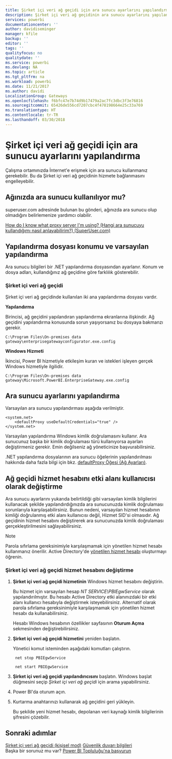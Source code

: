 ```yaml
---
title: Şirket içi veri ağ geçidi için ara sunucu ayarlarını yapılandırma
description: Şirket içi veri ağ geçidinin ara sunucu ayarlarını yapılandırmaya ilişkin bilgiler.
services: powerbi
documentationcenter: ''
author: davidiseminger
manager: kfile
backup: ''
editor: ''
tags: ''
qualityfocus: no
qualitydate: ''
ms.service: powerbi
ms.devlang: NA
ms.topic: article
ms.tgt_pltfrm: na
ms.workload: powerbi
ms.date: 11/21/2017
ms.author: davidi
LocalizationGroup: Gateways
ms.openlocfilehash: f6bfc47e7b74d9b17479a2ac7fc3dbc3f3e76816
ms.sourcegitcommit: 65426de556cd7207cbc4f478198664e25c33a769
ms.translationtype: HT
ms.contentlocale: tr-TR
ms.lasthandoff: 03/30/2018
---
```

# <a name="configuring-proxy-settings-for-the-on-premises-data-gateway"></a>Şirket içi veri ağ geçidi için ara sunucu ayarlarını yapılandırma
Çalışma ortamınızda İnternet'e erişmek için ara sunucu kullanmanız gerekebilir. Bu da Şirket içi veri ağ geçidinin hizmete bağlanmasını engelleyebilir.

## <a name="does-your-network-use-a-proxy"></a>Ağınızda ara sunucu kullanılıyor mu?
superuser.com adresinde bulunan bu gönderi, ağınızda ara sunucu olup olmadığını belirlemenize yardımcı olabilir.

[How do I know what proxy server I'm using? (Hangi ara sunucuyu kullandığımı nasıl anlayabilirim?) (SuperUser.com)](https://superuser.com/questions/346372/how-do-i-know-what-proxy-server-im-using)

## <a name="configuration-file-location-and-default-configuration"></a>Yapılandırma dosyası konumu ve varsayılan yapılandırma
Ara sunucu bilgileri bir .NET yapılandırma dosyasından ayarlanır. Konum ve dosya adları, kullandığınız ağ geçidine göre farklılık gösterebilir.

### <a name="on-premises-data-gateway"></a>Şirket içi veri ağ geçidi
Şirket içi veri ağ geçidinde kullanılan iki ana yapılandırma dosyası vardır.

**Yapılandırma**

Birincisi, ağ geçidini yapılandıran yapılandırma ekranlarına ilişkindir. Ağ geçidini yapılandırma konusunda sorun yaşıyorsanız bu dosyaya bakmanzı gerekir.

    C:\Program Files\On-premises data gateway\enterprisegatewayconfigurator.exe.config

**Windows Hizmeti**

İkincisi, Power BI hizmetiyle etkileşim kuran ve istekleri işleyen gerçek Windows hizmetiyle ilgilidir.

    C:\Program Files\On-premises data gateway\Microsoft.PowerBI.EnterpriseGateway.exe.config

## <a name="configuring-proxy-settings"></a>Ara sunucu ayarlarını yapılandırma
Varsayılan ara sunucu yapılandırması aşağıda verilmiştir.

    <system.net>
        <defaultProxy useDefaultCredentials="true" />
    </system.net>

Varsayılan yapılandırma Windows kimlik doğrulamasını kullanır. Ara sunucunuz başka bir kimlik doğrulaması türü kullanıyorsa ayarları değiştirmeniz gerekir. Emin değilseniz ağ yöneticinize başvurabilirsiniz.

.NET yapılandırma dosyalarının ara sunucu öğelerinin yapılandırılması hakkında daha fazla bilgi için bkz. [defaultProxy Öğesi (Ağ Ayarları)](https://msdn.microsoft.com/library/kd3cf2ex.aspx).

## <a name="changing-the-gateway-service-account-to-a-domain-user"></a>Ağ geçidi hizmet hesabını etki alanı kullanıcısı olarak değiştirme
Ara sunucu ayarlarını yukarıda belirtildiği gibi varsayılan kimlik bilgilerini kullanacak şekilde yapılandırdığınızda ara sunucunuzda kimlik doğrulaması sorunlarıyla karşılaşabilirsiniz. Bunun nedeni, varsayılan hizmet hesabının kimliği doğrulanmış etki alanı kullanıcısı değil, Hizmet SID'si olmasıdır. Ağ geçidinin hizmet hesabını değiştirerek ara sunucunuzda kimlik doğrulaması gerçekleştirilmesini sağlayabilirsiniz.

> [!NOTE]
> Parola sıfırlama gereksinimiyle karşılaşmamak için yönetilen hizmet hesabı kullanmanız önerilir. Active Directory'de [yönetilen hizmet hesabı](https://technet.microsoft.com/library/dd548356.aspx) oluşturmayı öğrenin.
> 
> 

### <a name="change-the-on-premises-data-gateway-service-account"></a>Şirket içi veri ağ geçidi hizmet hesabını değiştirme
1. **Şirket içi veri ağ geçidi hizmetinin** Windows hizmet hesabını değiştirin.
   
    Bu hizmet için varsayılan hesap *NT SERVICE\PBIEgwService* olarak yapılandırılmıştır. Bu hesabı Active Directory etki alanınızdaki bir etki alanı kullanıcı hesabıyla değiştirmek isteyebilirsiniz. Alternatif olarak parola sıfırlama gereksinimiyle karşılaşmamak için yönetilen hizmet hesabı da kullanabilirsiniz.
   
    Hesabı Windows hesabının özellikler sayfasının **Oturum Açma** sekmesinden değiştirebilirsiniz.
2. **Şirket içi veri ağ geçidi hizmetini** yeniden başlatın.
   
    Yönetici komut isteminden aşağıdaki komutları çalıştırın.
   
        net stop PBIEgwService
   
        net start PBIEgwService
3. **Şirket içi veri ağ geçidi yapılandırıcısını** başlatın. Windows başlat düğmesini seçip *Şirket içi veri ağ geçidi* için arama yapabilirsiniz.
4. Power BI'da oturum açın.
5. Kurtarma anahtarınızı kullanarak ağ geçidini geri yükleyin.
   
    Bu şekilde yeni hizmet hesabı, depolanan veri kaynağı kimlik bilgilerinin şifresini çözebilir.

## <a name="next-steps"></a>Sonraki adımlar
[Şirket içi veri ağ geçidi (kişisel mod)](service-gateway-personal-mode.md)
[Güvenlik duvarı bilgileri](service-gateway-onprem-tshoot.md#firewall-or-proxy)  
Başka bir sorunuz mu var? [Power BI Topluluğu'na başvurun](http://community.powerbi.com/)

